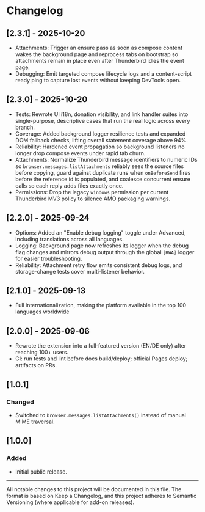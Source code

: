 # Changelog

## [2.3.1] - 2025-10-20

- Attachments: Trigger an ensure pass as soon as compose content wakes the background page and reprocess tabs on bootstrap so attachments remain in place even after Thunderbird idles the event page.
- Debugging: Emit targeted compose lifecycle logs and a content-script ready ping to capture lost events without keeping DevTools open.

## [2.3.0] - 2025-10-20

- Tests: Rewrote UI i18n, donation visibility, and link handler suites into single-purpose, descriptive cases that run the real logic across every branch.
- Coverage: Added background logger resilience tests and expanded DOM fallback checks, lifting overall statement coverage above 94%.
- Reliability: Hardened event propagation so background listeners no longer drop compose events under rapid tab churn.
- Attachments: Normalize Thunderbird message identifiers to numeric IDs so `browser.messages.listAttachments` reliably sees the source files before copying, guard against duplicate runs when `onBeforeSend` fires before the reference id is populated, and coalesce concurrent ensure calls so each reply adds files exactly once.
- Permissions: Drop the legacy `windows` permission per current Thunderbird MV3 policy to silence AMO packaging warnings.

## [2.2.0] - 2025-09-24

- Options: Added an "Enable debug logging" toggle under Advanced, including translations across all languages.
- Logging: Background page now refreshes its logger when the debug flag changes and mirrors debug output through the global `[RWA]` logger for easier troubleshooting.
- Reliability: Attachment retry flow emits consistent debug logs, and storage-change tests cover multi-listener behavior.

## [2.1.0] - 2025-09-13

- Full internationalization, making the platform available in the top 100 languages worldwide

## [2.0.0] - 2025-09-06

- Rewrote the extension into a full‑featured version (EN/DE only) after reaching 100+ users.
- CI: run tests and lint before docs build/deploy; official Pages deploy; artifacts on PRs.

## [1.0.1]

### Changed

- Switched to `browser.messages.listAttachments()` instead of manual MIME traversal.

## [1.0.0]

### Added

- Initial public release.

---

All notable changes to this project will be documented in this file.
The format is based on Keep a Changelog, and this project adheres to
Semantic Versioning (where applicable for add-on releases).
